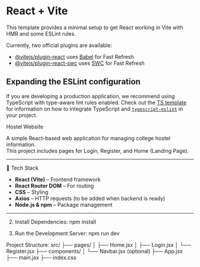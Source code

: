 # React + Vite

This template provides a minimal setup to get React working in Vite with HMR and some ESLint rules.

Currently, two official plugins are available:

- [@vitejs/plugin-react](https://github.com/vitejs/vite-plugin-react/blob/main/packages/plugin-react) uses [Babel](https://babeljs.io/) for Fast Refresh
- [@vitejs/plugin-react-swc](https://github.com/vitejs/vite-plugin-react/blob/main/packages/plugin-react-swc) uses [SWC](https://swc.rs/) for Fast Refresh

## Expanding the ESLint configuration

If you are developing a production application, we recommend using TypeScript with type-aware lint rules enabled. Check out the [TS template](https://github.com/vitejs/vite/tree/main/packages/create-vite/template-react-ts) for information on how to integrate TypeScript and [`typescript-eslint`](https://typescript-eslint.io) in your project.


Hostel Website

A simple React-based web application for managing college hostel information.  
This project includes pages for Login, Register, and Home (Landing Page).

---

🚀 Tech Stack

- **React (Vite)** – Frontend framework
- **React Router DOM** – For routing
- **CSS** – Styling
- **Axios** – HTTP requests (to be added when backend is ready)
- **Node.js & npm** – Package management

---

2. Install Dependencies:
    npm install

3. Run the Development Server:
    npm run dev

Project Structure:
src/
├── pages/
│   ├── Home.jsx
│   ├── Login.jsx
│   └── Register.jsx
├── components/
│   └── Navbar.jsx (optional)
├── App.jsx
├── main.jsx
├── index.css




